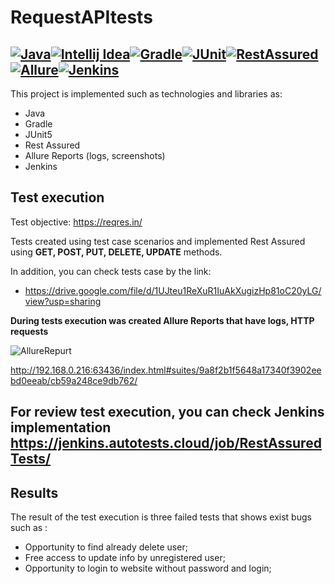 # RequestAPItests
[![Java](https://fs.getcourse.ru/fileservice/file/download/a/159627/sc/382/h/5bd0eebcc3905821fec61d8c0c44ce8f.png)](https://www.java.com/ru/)[![Intellij Idea](https://fs.getcourse.ru/fileservice/file/download/a/159627/sc/273/h/0e0dd7da86f0500b69c2dba32af2617f.png)](https://www.jetbrains.com/ru-ru/idea/)[![Gradle](https://fs.getcourse.ru/fileservice/file/download/a/159627/sc/226/h/2c70fbe90e3ab7e01bfb0f40377519c1.png)](https://gradle.org/)[![JUnit](https://fs.getcourse.ru/fileservice/file/download/a/159627/sc/163/h/f781569bb3df25f16f9c84d3307fb274.png)](https://junit.org/junit5/)[![RestAssured](https://fs.getcourse.ru/fileservice/file/download/a/159627/sc/258/h/b958fe9e3654849a2b47c7e3bc6c2ac4.png)](https://rest-assured.io/)[![Allure](https://fs.getcourse.ru/fileservice/file/download/a/159627/sc/244/h/d044238683b3e8dad15ffb7060ee5c9c.png)](https://docs.qameta.io/allure/)[![Jenkins](https://fs.getcourse.ru/fileservice/file/download/a/159627/sc/135/h/54c3bb650bb68d170c809e5c8b1f1620.png)](https://www.jenkins.io/)
---------------

This project is implemented such as technologies and libraries as:

  - Java
  - Gradle
  - JUnit5
  - Rest Assured
  - Allure Reports (logs, screenshots)
  - Jenkins
  
 ## Test execution 
 
Test objective: https://reqres.in/

Tests created using test case scenarios and implemented Rest Assured using **GET, POST, PUT, DELETE, UPDATE** methods.
 
 In addition, you can check tests case by the link:
- https://drive.google.com/file/d/1UJteu1ReXuR1IuAkXugizHp81oC20yLG/view?usp=sharing

**During tests execution was created Allure Reports that have logs, HTTP requests**

![AllureRepurt](https://user-images.githubusercontent.com/61629124/95727608-0fc8d080-0c83-11eb-9e24-8ecb39cf1302.png)

http://192.168.0.216:63436/index.html#suites/9a8f2b1f5648a17340f3902eebd0eeab/cb59a248ce9db762/

For review test execution, you can check Jenkins implementation https://jenkins.autotests.cloud/job/RestAssuredTests/
----

## Results

The result of the test execution is three failed tests that shows exist bugs such as :
- Opportunity to find already delete user;
- Free access to update info by unregistered user;
- Opportunity to login to website without password and login;


